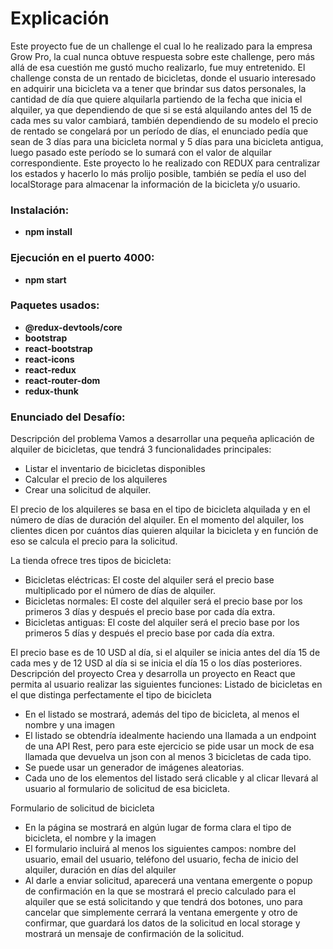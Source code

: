 

# Explicación
Este proyecto fue de un challenge el cual lo he realizado para la empresa Grow Pro, la cual nunca obtuve respuesta sobre este challenge, pero más allá de esa cuestión me gustó mucho realizarlo, fue muy entretenido.
El challenge consta de un rentado de bicicletas, donde el usuario interesado en adquirir una bicicleta va a tener que brindar sus datos personales, la cantidad de día que quiere alquilarla partiendo de la fecha que inicia el alquiler, ya que dependiendo de que si se está alquilando antes del 15 de cada mes su valor cambiará, también dependiendo de su modelo el precio de rentado se congelará por un período de días, el enunciado pedía que sean de 3 días para una bicicleta normal y 5 días para una bicicleta antigua, luego pasado este período se lo sumará con el valor de alquilar correspondiente.
Este proyecto lo he realizado con REDUX para centralizar los estados y hacerlo lo más prolijo posible, también se pedía el uso del localStorage para almacenar la información de la bicicleta y/o usuario.
 
 
### Instalación:
- **npm install**

### Ejecución en el puerto 4000:
- **npm start** 

### Paquetes usados:
- **@redux-devtools/core** 
- **bootstrap** 
- **react-bootstrap** 
- **react-icons** 
- **react-redux** 
- **react-router-dom** 
- **redux-thunk** 

 
### Enunciado del Desafío:
Descripción del problema
Vamos a desarrollar una pequeña aplicación de alquiler de bicicletas, que tendrá 3 funcionalidades principales:

- Listar el inventario de bicicletas disponibles
- Calcular el precio de los alquileres
- Crear una solicitud de alquiler.

El precio de los alquileres se basa en el tipo de bicicleta alquilada y en el número de días de duración del alquiler. En el momento del alquiler, los clientes dicen por cuántos días quieren alquilar la bicicleta y en función de eso se calcula el precio para la solicitud.

La tienda ofrece tres tipos de bicicleta:
- Bicicletas eléctricas: El coste del alquiler será el precio base multiplicado por el número de días de alquiler.  
- Bicicletas normales: El coste del alquiler será el precio base por los primeros 3 días y después el precio base por cada día extra.
- Bicicletas antiguas: El coste del alquiler será el precio base por los primeros 5 días y después el precio base por cada día extra.


El precio base es de 10 USD al día, si el alquiler se inicia antes del día 15 de cada mes y de 12 USD al día si se inicia el día 15 o los días posteriores.
Descripción del proyecto
Crea y desarrolla un proyecto en React que permita al usuario realizar las siguientes funciones:
Listado de bicicletas en el que distinga perfectamente el tipo de bicicleta
  - En el listado se mostrará, además del tipo de bicicleta, al menos el nombre y una imagen
  - El listado se obtendría idealmente haciendo una llamada a un endpoint de una API Rest, pero para este ejercicio se pide usar un mock de esa llamada que devuelva un json con al menos 3 bicicletas de cada tipo.
  - Se puede usar un generador de imágenes aleatorias. 
  - Cada uno de los elementos del listado será clicable y al clicar llevará al usuario al formulario de solicitud de esa bicicleta.

Formulario de solicitud de bicicleta
  - En la página se mostrará en algún lugar de forma clara el tipo de bicicleta, el nombre y la imagen
  - El formulario incluirá al menos los siguientes campos: nombre del usuario, email del usuario, teléfono del usuario, fecha de inicio del alquiler, duración en días del alquiler
  - Al darle a enviar solicitud, aparecerá una ventana emergente o popup de confirmación en la que se mostrará el precio calculado para el alquiler que se está solicitando y que tendrá dos botones, uno para cancelar que simplemente cerrará la ventana emergente y otro de confirmar, que guardará los datos de la solicitud en local storage y mostrará un mensaje de confirmación de la solicitud.
